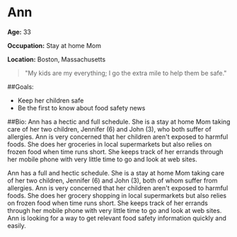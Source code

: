 # Ann
**Age:** 33

**Occupation:** Stay at home Mom

**Location:** Boston, Massachusetts

> "My kids are my everything; I go the extra mile to help them be safe."

##Goals:
- Keep her children safe
- Be the first to know about food safety news

##Bio:
Ann has a hectic and full schedule. She is a stay at home Mom taking care of her two children, Jennifer (6) and John (3), who both suffer of allergies. Ann is very concerned that her children aren't exposed to harmful foods. She does her groceries in local supermarkets but also relies on frozen food when time runs short. She keeps track of her errands through her mobile phone with very little time to go and look at web sites.

Ann has a full and hectic schedule. She is a stay at home Mom taking care of her two children, Jennifer (6) and John (3), both of whom suffer from allergies. Ann is very concerned that her children aren't exposed to harmful foods. She does her grocery shopping in local supermarkets but also relies on frozen food when time runs short. She keeps track of her errands through her mobile phone with very little time to go and look at web sites.
Ann is looking for a way to get relevant food safety information quickly and easily.
